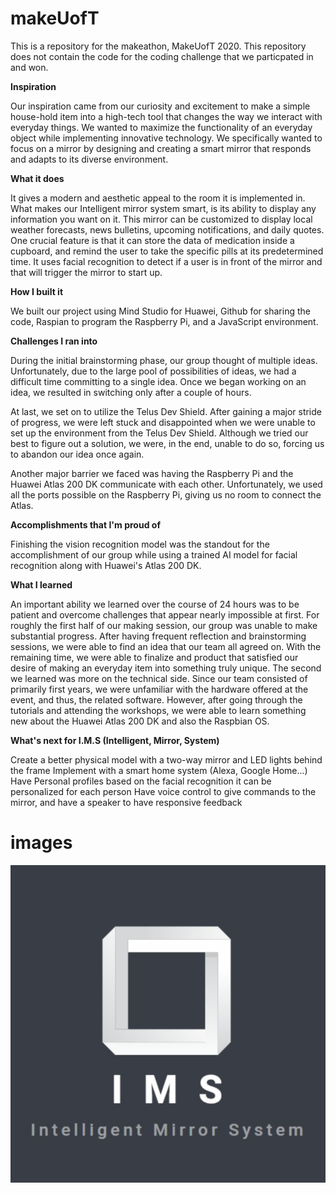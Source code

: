 # makeUofT
This is a repository for the makeathon, MakeUofT 2020. 
This repository does not contain the code for the coding challenge that we particpated in and won. 

**Inspiration** 

Our inspiration came from our curiosity and excitement to make a simple house-hold item into a high-tech tool that changes the way we interact with everyday things. We wanted to maximize the functionality of an everyday object while implementing innovative technology. We specifically wanted to focus on a mirror by designing and creating a smart mirror that responds and adapts to its diverse environment.

**What it does** 

It gives a modern and aesthetic appeal to the room it is implemented in. What makes our Intelligent mirror system smart, is its ability to display any information you want on it. This mirror can be customized to display local weather forecasts, news bulletins, upcoming notifications, and daily quotes. One crucial feature is that it can store the data of medication inside a cupboard, and remind the user to take the specific pills at its predetermined time. It uses facial recognition to detect if a user is in front of the mirror and that will trigger the mirror to start up.

**How I built it** 

We built our project using Mind Studio for Huawei, Github for sharing the code, Raspian to program the Raspberry Pi, and a JavaScript environment.

**Challenges I ran into** 

During the initial brainstorming phase, our group thought of multiple ideas. Unfortunately, due to the large pool of possibilities of ideas, we had a difficult time committing to a single idea. Once we began working on an idea, we resulted in switching only after a couple of hours.

At last, we set on to utilize the Telus Dev Shield. After gaining a major stride of progress, we were left stuck and disappointed when we were unable to set up the environment from the Telus Dev Shield. Although we tried our best to figure out a solution, we were, in the end, unable to do so, forcing us to abandon our idea once again.

Another major barrier we faced was having the Raspberry Pi and the Huawei Atlas 200 DK communicate with each other. Unfortunately, we used all the ports possible on the Raspberry Pi, giving us no room to connect the Atlas.

**Accomplishments that I'm proud of**

Finishing the vision recognition model was the standout for the accomplishment of our group while using a trained AI model for facial recognition along with Huawei's Atlas 200 DK.

**What I learned** 

An important ability we learned over the course of 24 hours was to be patient and overcome challenges that appear nearly impossible at first. For roughly the first half of our making session, our group was unable to make substantial progress. After having frequent reflection and brainstorming sessions, we were able to find an idea that our team all agreed on. With the remaining time, we were able to finalize and product that satisfied our desire of making an everyday item into something truly unique. The second we learned was more on the technical side. Since our team consisted of primarily first years, we were unfamiliar with the hardware offered at the event, and thus, the related software. However, after going through the tutorials and attending the workshops, we were able to learn something new about the Huawei Atlas 200 DK and also the Raspbian OS.

**What's next for I.M.S (Intelligent, Mirror, System)** 

Create a better physical model with a two-way mirror and LED lights behind the frame Implement with a smart home system (Alexa, Google Home...) Have Personal profiles based on the facial recognition it can be personalized for each person Have voice control to give commands to the mirror, and have a speaker to have responsive feedback

# images

![](images/logo.png)
